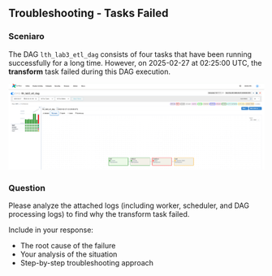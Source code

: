 ## Troubleshooting - Tasks Failed

### Sceniaro

The DAG ```lth_lab3_etl_dag``` consists of four tasks that have been running successfully for a long time. However, on 2025-02-27 at 02:25:00 UTC, the **transform** task failed during this DAG execution.



![](https://github.com/frankie-wy/els_mwaa_2025/blob/main/lab3/lab3_task_failed.png)


### Question

Please analyze the attached logs (including worker, scheduler, and DAG processing logs) to find why the transform task failed.

Include in your response:

- The root cause of the failure
- Your analysis of the situation
- Step-by-step troubleshooting approach
